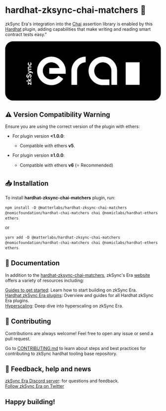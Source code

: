 # hardhat-zksync-chai-matchers 🚀

zkSync Era's integration into the [Chai](https://chaijs.com/) assertion library is enabled by this [Hardhat](https://hardhat.org/) plugin, adding capabilities that make writing and reading smart contract tests easy."

![Era Logo](https://github.com/matter-labs/era-contracts/raw/main/eraLogo.svg)

## ⚠️ Version Compatibility Warning

Ensure you are using the correct version of the plugin with ethers:
- For plugin version **<1.0.0**:
  - Compatible with ethers **v5**.

- For plugin version **≥1.0.0**:
  - Compatible with ethers **v6** (⭐ Recommended)

## 📥 Installation

To install **hardhat-zksync-chai-matchers** plugin, run:

`npm install -D @matterlabs/hardhat-zksync-chai-matchers @nomicfoundation/hardhat-chai-matchers chai @nomiclabs/hardhat-ethers ethers`

or

`yarn add -D @matterlabs/hardhat-zksync-chai-matchers @nomicfoundation/hardhat-chai-matchers chai @nomiclabs/hardhat-ethers ethers`

## 📝 Documentation
In addition to the [hardhat-zksync-chai-matchers](https://era.zksync.io/docs/tools/hardhat/hardhat-zksync-chai-matchers.html), zkSync's Era [website](https://era.zksync.io/docs/) offers a variety of resources including:

[Guides to get started](https://era.zksync.io/docs/dev/building-on-zksync/hello-world.html): Learn how to start building on zkSync Era.\
[Hardhat zkSync Era plugins](https://era.zksync.io/docs/tools/hardhat/getting-started.html): Overview and guides for all Hardhat zkSync Era plugins.\
[Hyperscaling](https://era.zksync.io/docs/reference/concepts/hyperscaling.html#what-are-hyperchains): Deep dive into hyperscaling on zkSync Era.

## 🤝 Contributing

Contributions are always welcome! Feel free to open any issue or send a pull request.

Go to [CONTRIBUTING.md](https://github.com/matter-labs/hardhat-zksync/blob/main/.github/CONTRIBUTING.md) to learn about steps and best practices for contributing to zkSync hardhat tooling base repository.  


## 🙌 Feedback, help and news

[zkSync Era Discord server](https://join.zksync.dev/): for questions and feedback.\
[Follow zkSync Era on Twitter](https://twitter.com/zksync)

## Happy building!